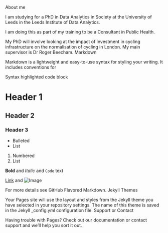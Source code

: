 About me

I am studying for a PhD in Data Analytics in Society at the University of Leeds in the Leeds Institute of Data Analytics.

I am doing this as part of my training to be a Consultant in Public Health.

My PhD will involve looking at the impact of investment in cycling infrastructure on the normalisation of cycling in London. My main supervisor is Dr Roger Beecham.
Markdown

Markdown is a lightweight and easy-to-use syntax for styling your writing. It includes conventions for

Syntax highlighted code block

# Header 1
## Header 2
### Header 3

- Bulleted
- List

1. Numbered
2. List

**Bold** and _Italic_ and `Code` text

[Link](url) and ![Image](src)

For more details see GitHub Flavored Markdown.
Jekyll Themes

Your Pages site will use the layout and styles from the Jekyll theme you have selected in your repository settings. The name of this theme is saved in the Jekyll _config.yml configuration file.
Support or Contact

Having trouble with Pages? Check out our documentation or contact support and we’ll help you sort it out.

